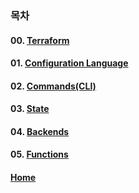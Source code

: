### 목차

#### 00. [Terraform](https://github.com/MZCMSC/Terraform/tree/main/DOCS/00_Terraform)

#### 01. [Configuration Language](https://github.com/MZCMSC/Terraform/blob/main/DOCS/01_Configuration_Language/README.md)

#### 02. [Commands(CLI)](<https://github.com/MZCMSC/Terraform/blob/main/DOCS/02_Commands(CLI)/README.md>)

#### 03. [State](https://github.com/MZCMSC/Terraform/blob/main/DOCS/03_State/README.md)

#### 04. [Backends](https://github.com/MZCMSC/Terraform/blob/main/DOCS/04_Backends/README.md)

#### 05. [Functions](https://github.com/MZCMSC/Terraform/blob/main/DOCS/05_Functions/README.md)

#### [Home](https://github.com/MZCMSC/Terraform/blob/main/README.md)
